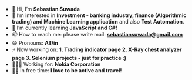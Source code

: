 - 👋 Hi, I’m **Sebastian Suwada**
- 👀 I’m interested in **Investment - banking industry, finance (Algorithmic trading) and Machine Learning application** and also **Test Automation**.
- 🌱 I’m currently learning **JavaScript and C#!**
- 📫 How to reach me: please write mail: **sebastiansuwada@gmail.com**
- 😄 Pronouns: **All/in**
- ⚡ Now working on: **1. Trading indicator page** **2. X-Ray chest analyzer page 3. Selenium projects - just for practice :)**
- 👨🏻‍💻 Working for: **Nokia Corporation**
- 💆‍♀️ In free time: **I love to be active and travel!**

<!---
ssuwada/ssuwada is a ✨ special ✨ repository because its `README.md` (this file) appears on your GitHub profile.
You can click the Preview link to take a look at your changes.
--->
